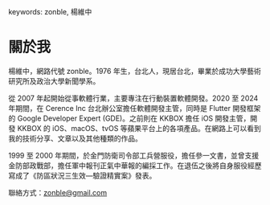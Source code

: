 keywords: zonble, 楊維中

# 關於我

楊維中，網路代號 zonble。1976 年生，台北人，現居台北，畢業於成功大學藝術研究所及政治大學新聞學系。

從 2007 年起開始從事軟體行業，主要專注在行動裝置軟體開發。2020 至 2024 年期間，在 Cerence Inc 台北辦公室擔任軟體開發主管，同時是 Flutter 開發框架的 Google Developer Expert (GDE)。之前則在 KKBOX 擔任 iOS 開發主管，開發 KKBOX 的 iOS、macOS、tvOS 等蘋果平台上的各項產品。在網路上可以看到我的技術分享、文章以及其他種類的作品。

1999 至 2000 年期間，於金門防衛司令部工兵營服役，擔任參一文書，並曾支援金防部政戰部，擔任軍中報刊正氣中華報的編採工作。在退伍之後將自身服役經歷寫成了《防區狀況三生效—驗證精實案》發表。

聯絡方式：zonble@gmail.com
